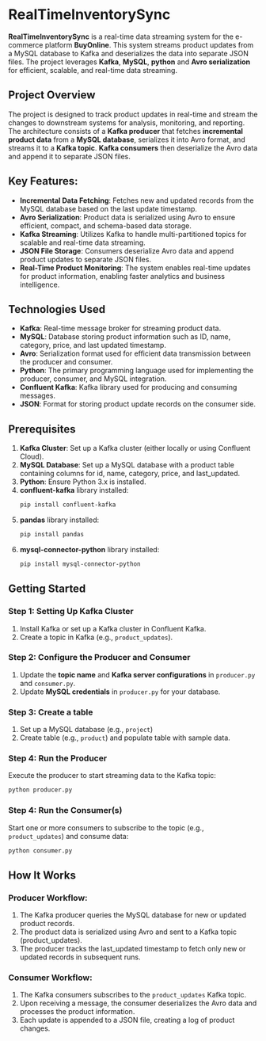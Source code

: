 # RealTimeInventorySync

**RealTimeInventorySync** is a real-time data streaming system for the e-commerce platform **BuyOnline**. This system streams product updates from a MySQL database to Kafka and deserializes the data into separate JSON files. The project leverages **Kafka**, **MySQL**, **python** and **Avro serialization** for efficient, scalable, and real-time data streaming.

## Project Overview
The project is designed to track product updates in real-time and stream the changes to downstream systems for analysis, monitoring, and reporting. The architecture consists of a **Kafka producer** that fetches **incremental product data** from a **MySQL database**, serializes it into Avro format, and streams it to a **Kafka topic**. **Kafka consumers** then deserialize the Avro data and append it to separate JSON files.

## Key Features:
- **Incremental Data Fetching**: Fetches new and updated records from the MySQL database based on the last update timestamp.
- **Avro Serialization**: Product data is serialized using Avro to ensure efficient, compact, and schema-based data storage.
- **Kafka Streaming**: Utilizes Kafka to handle multi-partitioned topics for scalable and real-time data streaming.
- **JSON File Storage**: Consumers deserialize Avro data and append product updates to separate JSON files.
- **Real-Time Product Monitoring**: The system enables real-time updates for product information, enabling faster analytics and business intelligence.

## Technologies Used
- **Kafka**: Real-time message broker for streaming product data.
- **MySQL**: Database storing product information such as ID, name, category, price, and last updated timestamp.
- **Avro**: Serialization format used for efficient data transmission between the producer and consumer.
- **Python**: The primary programming language used for implementing the producer, consumer, and MySQL integration.
- **Confluent Kafka**: Kafka library used for producing and consuming messages.
- **JSON**: Format for storing product update records on the consumer side.

## Prerequisites
1. **Kafka Cluster**: Set up a Kafka cluster (either locally or using Confluent Cloud).
2. **MySQL Database**: Set up a MySQL database with a product table containing columns for id, name, category, price, and last_updated.
3. **Python**: Ensure Python 3.x is installed.
4. **confluent-kafka** library installed:  
   ```bash  
   pip install confluent-kafka  
   ```  
5. **pandas** library installed:  
   ```bash  
   pip install pandas  
   ```  
6. **mysql-connector-python** library installed:  
   ```bash  
   pip install mysql-connector-python  
   ```

## Getting Started

### Step 1: Setting Up Kafka Cluster

1. Install Kafka or set up a Kafka cluster in Confluent Kafka.
2. Create a topic in Kafka (e.g., `product_updates`).

### Step 2: Configure the Producer and Consumer

1. Update the **topic name** and **Kafka server configurations** in `producer.py` and `consumer.py`.
2. Update **MySQL credentials** in `producer.py` for your database.

### Step 3: Create a table

1. Set up a MySQL database (e.g., `project`)
2. Create table (e.g., `product`) and populate table with sample data.

### Step 4: Run the Producer

Execute the producer to start streaming data to the Kafka topic:

```bash
python producer.py  
```

### Step 4: Run the Consumer(s)

Start one or more consumers to subscribe to the topic (e.g., `product_updates`) and consume data:

```bash
python consumer.py  
```

## How It Works

### Producer Workflow:

1. The Kafka producer queries the MySQL database for new or updated product records.
2. The product data is serialized using Avro and sent to a Kafka topic (product_updates).
3. The producer tracks the last_updated timestamp to fetch only new or updated records in subsequent runs.

### Consumer Workflow:

1. The Kafka consumers subscribes to the `product_updates` Kafka topic.
2. Upon receiving a message, the consumer deserializes the Avro data and processes the product information.
3. Each update is appended to a JSON file, creating a log of product changes.
